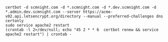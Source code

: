 	certbot -d scmnight.com -d *.scmnight.com -d *.dev.scmnight.com -d *.admin.dev.scmnight.com --server https://acme-v02.api.letsencrypt.org/directory --manual --preferred-challenges dns certonly
	sudo service apache2 restart
	(crontab -l 2>/dev/null; echo "45 2 * * 6  certbot renew && service apache2 restart") | crontab -